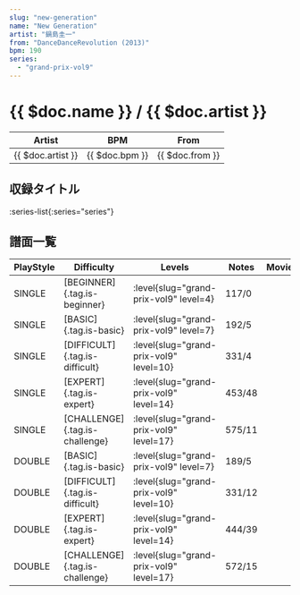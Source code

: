 ```yaml
---
slug: "new-generation"
name: "New Generation"
artist: "鍋島圭一"
from: "DanceDanceRevolution (2013)"
bpm: 190
series:
  - "grand-prix-vol9"
---
```


# {{ $doc.name }} / {{ $doc.artist }}

|Artist|BPM|From|
|------|---|----|
|{{ $doc.artist }}|{{ $doc.bpm }}|{{ $doc.from }}|

## 収録タイトル

:series-list{:series="series"}

## 譜面一覧

|PlayStyle|Difficulty|Levels|Notes|Movie|
|---------|----------|------|-----|-----|
|SINGLE|[BEGINNER]{.tag.is-beginner}|<div class="field is-grouped is-grouped-multiline"> :level{slug="grand-prix-vol9" level=4}</div>|117/0||
|SINGLE|[BASIC]{.tag.is-basic}|<div class="field is-grouped is-grouped-multiline"> :level{slug="grand-prix-vol9" level=7}</div>|192/5||
|SINGLE|[DIFFICULT]{.tag.is-difficult}|<div class="field is-grouped is-grouped-multiline"> :level{slug="grand-prix-vol9" level=10}</div>|331/4||
|SINGLE|[EXPERT]{.tag.is-expert}|<div class="field is-grouped is-grouped-multiline"> :level{slug="grand-prix-vol9" level=14}</div>|453/48||
|SINGLE|[CHALLENGE]{.tag.is-challenge}|<div class="field is-grouped is-grouped-multiline"> :level{slug="grand-prix-vol9" level=17}</div>|575/11||
|DOUBLE|[BASIC]{.tag.is-basic}|<div class="field is-grouped is-grouped-multiline"> :level{slug="grand-prix-vol9" level=7}</div>|189/5||
|DOUBLE|[DIFFICULT]{.tag.is-difficult}|<div class="field is-grouped is-grouped-multiline"> :level{slug="grand-prix-vol9" level=10}</div>|331/12||
|DOUBLE|[EXPERT]{.tag.is-expert}|<div class="field is-grouped is-grouped-multiline"> :level{slug="grand-prix-vol9" level=14}</div>|444/39||
|DOUBLE|[CHALLENGE]{.tag.is-challenge}|<div class="field is-grouped is-grouped-multiline"> :level{slug="grand-prix-vol9" level=17}</div>|572/15||
